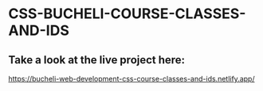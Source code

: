 # CSS-BUCHELI-COURSE-CLASSES-AND-IDS

## Take a look at the live project here:
https://bucheli-web-development-css-course-classes-and-ids.netlify.app/
